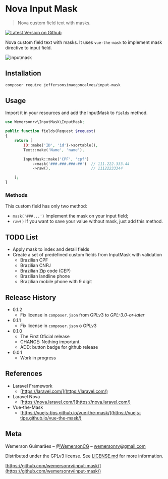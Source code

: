 # Nova Input Mask
> Nova custom field text with masks.

[![Latest Version on Github](https://img.shields.io/github/release/wemersonrv/input-mask.svg?style=flat)](https://packagist.org/packages/wemersonrv/input-mask)

Nova custom field text with masks. It uses `vue-the-mask` to implement mask directive to input field.

![inputmask](https://user-images.githubusercontent.com/2028673/57864036-926d0800-77d1-11e9-9f04-79bce52509a7.png)

## Installation

```sh
composer require jeffersonsimaogoncalves/input-mask
```

## Usage

Import it in your resources and add the InputMask to `fields` method.

```php
use Wemersonrv\InputMask\InputMask;

public function fields(Request $request)
{
    return [
        ID::make('ID', 'id')->sortable(),
        Text::make('Name', 'name'),

        InputMask::make('CPF', 'cpf')
            ->mask('###.###.###-##')  // 111.222.333.44
            ->raw(),                  // 11122233344

    ];
}
```

### Methods

This custom field has only two method:

* `mask('###...')` Implement the mask on your input field;
* `raw()` If you want to save your value without mask, just add this method.

## TODO List

* Apply mask to index and detail fields
* Create a set of predefined custom fields from InputMask with validation
  * Brazilian CPF
  * Brazilian CNPJ
  * Brazilian Zip code (CEP)
  * Brazilian landline phone
  * Brazilian mobile phone with 9 digit

## Release History

* 0.1.2
  * Fix license in `composer.json` from GPLv3 to *GPL-3.0-or-later*
* 0.1.1
  * Fix license in `composer.json` o GPLv3
* 0.1.0
  * The First Oficial release
  * CHANGE: Nothing important. 
  * ADD: button badge for github release
* 0.0.1
  * Work in progress

## References

* Laravel Framework
  * [https://laravel.com/](https://laravel.com/)
* Laravel Nova
  * [https://nova.laravel.com/](https://nova.laravel.com/)
* Vue-the-Mask
  * [https://vuejs-tips.github.io/vue-the-mask/](https://vuejs-tips.github.io/vue-the-mask/)

## Meta

Wemerson Guimarães – [@WemersonCG](https://twitter.com/WemersonCG) – wemersonrv@gmail.com

Distributed under the GPLv3 license. See [LICENSE.md](LICENSE.md) for more information.

[https://github.com/wemersonrv/input-mask/](https://github.com/wemersonrv/input-mask/)
